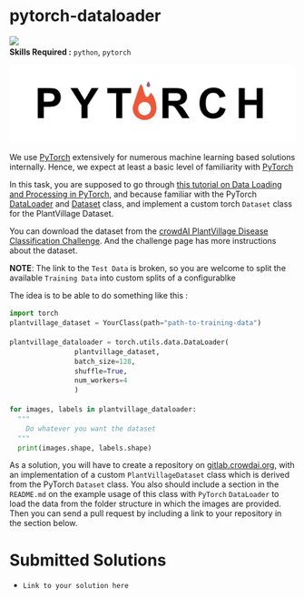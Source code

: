 # pytorch-dataloader
![](https://img.shields.io/badge/difficulty-easy-brightgreen.svg)   
**Skills Required :** `python`, `pytorch`

![pytorch](images/pytorch.jpeg)

We use [PyTorch](http://pytorch.org/) extensively for numerous machine learning based solutions internally.
Hence, we expect at least a basic level of familiarity with [PyTorch](http://pytorch.org/)

In this task, you are supposed to go through [this tutorial on Data Loading and Processing in PyTorch](http://pytorch.org/tutorials/beginner/data_loading_tutorial.html), and because familiar with the PyTorch [DataLoader](http://pytorch.org/docs/master/data.html#torch.utils.data.DataLoader) and [Dataset](http://pytorch.org/docs/master/data.html#torch.utils.data.Dataset) class, and implement a
custom torch `Dataset` class for the PlantVillage Dataset.

You can download the dataset from the [crowdAI PlantVillage Disease Classification Challenge](https://www.crowdai.org/challenges/plantvillage-disease-classification-challenge).
And the challenge page has more instructions about the dataset.

__NOTE__: The link to the `Test Data` is broken, so you are welcome to split the available `Training Data` into custom splits
of a configurablke

The idea is to be able to do something like this :

```python
import torch
plantvillage_dataset = YourClass(path="path-to-training-data")

plantvillage_dataloader = torch.utils.data.DataLoader(
                plantvillage_dataset,
                batch_size=128,
                shuffle=True,
                num_workers=4
                )

for images, labels in plantvillage_dataloader:
  """
    Do whatever you want the dataset
  """
  print(images.shape, labels.shape)
```

As a solution, you will have to create a repository on [gitlab.crowdai.org](https://gitlab.crowdai.org), with an implementation of a custom `PlantVillageDataset` class which is derived from
the PyTorch `Dataset` class.
You also should include a section in the `README.md` on the example usage of this class with `PyTorch` `DataLoader` to load the data from the folder structure in which the images are provided.
Then you can send a pull request by including a link to your repository in the section below.

# Submitted Solutions
* `Link to your solution here`

